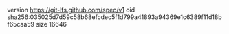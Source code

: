 version https://git-lfs.github.com/spec/v1
oid sha256:035025d7d59c58b68efcdec5f1d799a41893a94369e1c6389f11d18bf65caa59
size 16646
